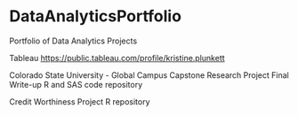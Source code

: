 # DataAnalyticsPortfolio
Portfolio of Data Analytics Projects

Tableau 
https://public.tableau.com/profile/kristine.plunkett

Colorado State University - Global Campus
  Capstone Research Project
    Final Write-up
    R and SAS code repository
    
Credit Worthiness Project
  R repository
